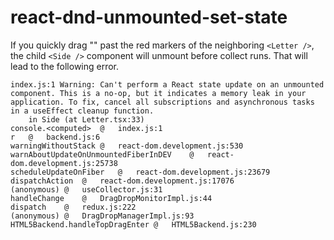 # react-dnd-unmounted-set-state

If you quickly drag "<drag handle>" past the red markers of the neighboring `<Letter />`, the child `<Side />` component will unmount before collect runs. That will lead to the following error.

```
index.js:1 Warning: Can't perform a React state update on an unmounted component. This is a no-op, but it indicates a memory leak in your application. To fix, cancel all subscriptions and asynchronous tasks in a useEffect cleanup function.
    in Side (at Letter.tsx:33)
console.<computed>	@	index.js:1
r	@	backend.js:6
warningWithoutStack	@	react-dom.development.js:530
warnAboutUpdateOnUnmountedFiberInDEV	@	react-dom.development.js:25738
scheduleUpdateOnFiber	@	react-dom.development.js:23679
dispatchAction	@	react-dom.development.js:17076
(anonymous)	@	useCollector.js:31
handleChange	@	DragDropMonitorImpl.js:44
dispatch	@	redux.js:222
(anonymous)	@	DragDropManagerImpl.js:93
HTML5Backend.handleTopDragEnter	@	HTML5Backend.js:230
```
